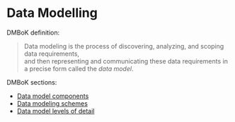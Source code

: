 # Data Modelling

DMBoK definition:

> Data modeling is the process of discovering, analyzing, and scoping data requirements,  
> and then representing and communicating these data requirements in a precise form called the *data model*.


DMBoK sections:
- [Data model components](DMBoK-data_model_components.md)
- [Data modeling schemes](DMBoK-data_modeling_schemes.md)
- [Data model levels of detail](DMBoK-data_model_levels.md)
